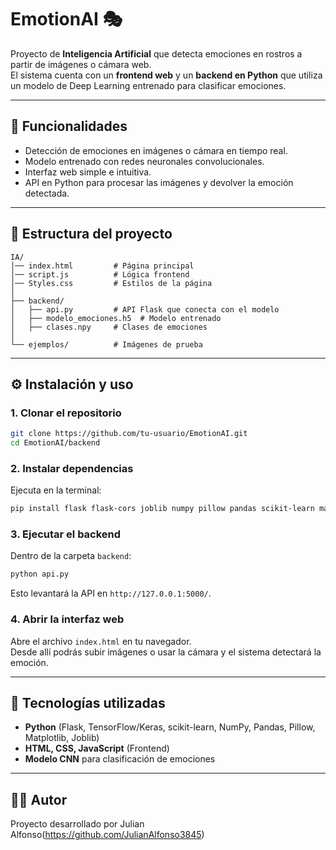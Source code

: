 # EmotionAI 🎭

Proyecto de **Inteligencia Artificial** que detecta emociones en rostros a partir de imágenes o cámara web.  
El sistema cuenta con un **frontend web** y un **backend en Python** que utiliza un modelo de Deep Learning entrenado para clasificar emociones.

---

## 🚀 Funcionalidades
- Detección de emociones en imágenes o cámara en tiempo real.
- Modelo entrenado con redes neuronales convolucionales.
- Interfaz web simple e intuitiva.
- API en Python para procesar las imágenes y devolver la emoción detectada.

---

## 📂 Estructura del proyecto
```
IA/
│── index.html         # Página principal
│── script.js          # Lógica frontend
│── Styles.css         # Estilos de la página
│
├── backend/
│   ├── api.py         # API Flask que conecta con el modelo
│   ├── modelo_emociones.h5  # Modelo entrenado
│   ├── clases.npy     # Clases de emociones
│
└── ejemplos/          # Imágenes de prueba
```

---

## ⚙️ Instalación y uso

### 1. Clonar el repositorio
```bash
git clone https://github.com/tu-usuario/EmotionAI.git
cd EmotionAI/backend
```

### 2. Instalar dependencias
Ejecuta en la terminal:

```bash
pip install flask flask-cors joblib numpy pillow pandas scikit-learn matplotlib
```

### 3. Ejecutar el backend
Dentro de la carpeta `backend`:

```bash
python api.py
```

Esto levantará la API en `http://127.0.0.1:5000/`.

### 4. Abrir la interfaz web
Abre el archivo `index.html` en tu navegador.  
Desde allí podrás subir imágenes o usar la cámara y el sistema detectará la emoción.

---

## 🤖 Tecnologías utilizadas
- **Python** (Flask, TensorFlow/Keras, scikit-learn, NumPy, Pandas, Pillow, Matplotlib, Joblib)
- **HTML, CSS, JavaScript** (Frontend)
- **Modelo CNN** para clasificación de emociones

---

## 👨‍💻 Autor
Proyecto desarrollado por Julian Alfonso(https://github.com/JulianAlfonso3845)  
